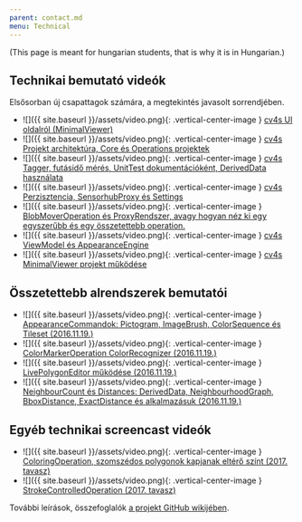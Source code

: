 ```yaml
---
parent: contact.md
menu: Technical
---
```


(This page is meant for hungarian students, that is why it is in Hungarian.)

## Technikai bemutató videók
Elsősorban új csapattagok számára, a megtekintés javasolt sorrendjében.

  * ![]({{ site.baseurl }}/assets/video.png){: .vertical-center-image } [cv4s UI oldalról (MinimalViewer)](https://youtu.be/NsGZhOOPI3w)
  * ![]({{ site.baseurl }}/assets/video.png){: .vertical-center-image } [cv4s Projekt architektúra, Core és Operations projektek](https://youtu.be/VGPATAAF0dw)
  * ![]({{ site.baseurl }}/assets/video.png){: .vertical-center-image } [cv4s Tagger, futásidő mérés, UnitTest dokumentációként, DerivedData használata](https://youtu.be/c4jfdPrOQ6A)
  * ![]({{ site.baseurl }}/assets/video.png){: .vertical-center-image } [cv4s Perzisztencia, SensorhubProxy és Settings](https://youtu.be/PJ0By1ZconE)
  * ![]({{ site.baseurl }}/assets/video.png){: .vertical-center-image } [BlobMoverOperation és ProxyRendszer, avagy hogyan néz ki egy egyszerűbb és egy összetettebb operation.](https://youtu.be/xefQSMdNmlM)
  * ![]({{ site.baseurl }}/assets/video.png){: .vertical-center-image } [cv4s ViewModel és AppearanceEngine](https://youtu.be/ZBDzPvU2Ljw)
  * ![]({{ site.baseurl }}/assets/video.png){: .vertical-center-image } [cv4s MinimalViewer projekt működése](https://youtu.be/iIVfQcfVUBg)

## Összetettebb alrendszerek bemutatói

  * ![]({{ site.baseurl }}/assets/video.png){: .vertical-center-image } [AppearanceCommandok: Pictogram, ImageBrush, ColorSequence és Tileset (2016.11.19.)](https://youtu.be/VAUUyksGupY)
  * ![]({{ site.baseurl }}/assets/video.png){: .vertical-center-image } [ColorMarkerOperation ColorRecognizer (2016.11.19.)](https://youtu.be/Et2hMYX3t7I)
  * ![]({{ site.baseurl }}/assets/video.png){: .vertical-center-image } [LivePolygonEditor működése (2016.11.19.)](https://youtu.be/rziaAsEWgYY)
  * ![]({{ site.baseurl }}/assets/video.png){: .vertical-center-image } [NeighbourCount és Distances: DerivedData, NeighbourhoodGraph, BboxDistance, ExactDistance és alkalmazásuk (2016.11.19.)](https://youtu.be/1FpROByKxu0)

## Egyéb technikai screencast videók

  * ![]({{ site.baseurl }}/assets/video.png){: .vertical-center-image } [ColoringOperation, szomszédos polygonok kapjanak eltérő színt (2017. tavasz)](https://youtu.be/SH7gR2U5PQM)
  * ![]({{ site.baseurl }}/assets/video.png){: .vertical-center-image } [StrokeControlledOperation (2017. tavasz)](https://youtu.be/VXerIreRUYg)

További leírások, összefoglalók [a projekt GitHub wikijében](https://github.com/bmeaut/cv4sensorhub/wiki).

